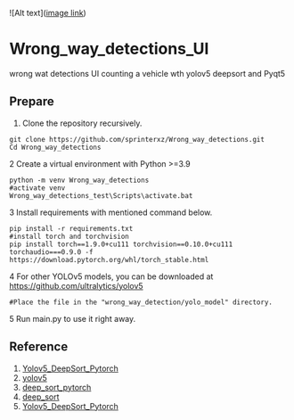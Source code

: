 ![Alt text]([image link](https://drive.google.com/drive/folders/1N9Kb2ik64WT6K1zKpnOSrShwnqMtSJUi?hl=th))

# Wrong_way_detections_UI
wrong wat detections UI counting a vehicle wth yolov5 deepsort and Pyqt5

## Prepare
1. Clone the repository recursively.
~~~
git clone https://github.com/sprinterxz/Wrong_way_detections.git
Cd Wrong_way_detections
~~~

2 Create a virtual environment with Python >=3.9
~~~
python -m venv Wrong_way_detections
#activate venv
Wrong_way_detections_test\Scripts\activate.bat
~~~

3 Install requirements with mentioned command below.
~~~
pip install -r requirements.txt
#install torch and torchvision
pip install torch==1.9.0+cu111 torchvision==0.10.0+cu111 torchaudio===0.9.0 -f https://download.pytorch.org/whl/torch_stable.html
~~~

4 For other YOLOv5 models, you can be downloaded at https://github.com/ultralytics/yolov5
~~~
#Place the file in the "wrong_way_detection/yolo_model" directory.
~~~

5 Run main.py to use it right away.





## Reference
1) [Yolov5_DeepSort_Pytorch](https://github.com/mikel-brostrom/Yolov5_DeepSort_Pytorch)   
2) [yolov5](https://github.com/ultralytics/yolov5)  
3) [deep_sort_pytorch](https://github.com/ZQPei/deep_sort_pytorch)       
4) [deep_sort](https://github.com/nwojke/deep_sort)
5) [Yolov5_DeepSort_Pytorch](https://github.com/dongdv95/yolov5/tree/master/Yolov5_DeepSort_Pytorch)

